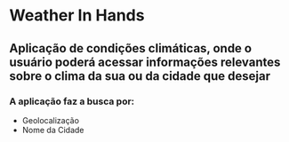 <h1> Weather In Hands</h1>

## Aplicação de condições climáticas, onde o usuário poderá acessar informações relevantes sobre o clima da sua ou da cidade que desejar
### A aplicação faz a busca por:
<ul>
  <li>Geolocalização</li>
   <li>Nome da Cidade</li>
</ul>
